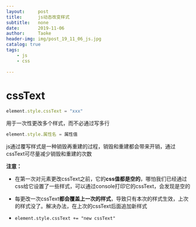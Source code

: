 ```yaml
---
layout:     post
title:      js动态改变样式
subtitle:   none
date:       2019-11-06
author:     Taoke
header-img: img/post_19_11_06_js.jpg
catalog: true
tags:
    - js
    - css
    
---
```


# cssText

```javascript
element.style.cssText = "xxx"
```

用于一次性更改多个样式，而不必通过写多行

```javascript
element.style.属性名 = 属性值
```

js通过覆写样式是一种销毁再重建的过程，销毁和重建都会带来开销，通过cssText可尽量减少销毁和重建的次数

**注意：**

- 在第一次对元素更改cssText之前，它的**css值都是空的**，哪怕我们已经通过css给它设置了一些样式，可以通过console打印它的cssText，会发现是空的

- 每更改一次cssText**都会覆盖上一次的样式**，导致只有本次的样式生效，上次的样式没了。解决办法，在上次的cssText后面追加新样式

- ```
  element.style.cssText += "new cssText"
  ```

  

